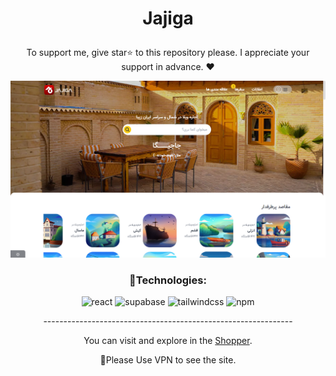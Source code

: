 

# <p align="center" color="#eb5e28">Jajiga</p>

<p align="center">To support me, give star⭐ to this repository please.
I appreciate your support in advance. ❤</p>

<img src="public/Screenshot (18).png"/>


### <p align="center">🔧Technologies:</p>
<div align="center" >
  
![react](https://img.shields.io/badge/react-e11d48?style=for-the-badge&logo=react&logoColor=white)
![supabase](https://img.shields.io/badge/supabase-e11d48?style=for-the-badge&logo=supabase&logoColor=white)
![tailwindcss](https://img.shields.io/badge/tailwindcss-e11d48?style=for-the-badge&logo=tailwindcss&logoColor=white)
![npm](https://img.shields.io/badge/npm-e11d48?style=for-the-badge&logo=npm&logoColor=white)
  
</div>

<p align="center">--------------------------------------------------------------</p>
  
<p align="center">You can visit and explore in the <a href="https://shopper-taupe.vercel.app/" target="_blank">Shopper</a>.</p>
<p align="center">📌Please Use VPN to see the site.</p>

